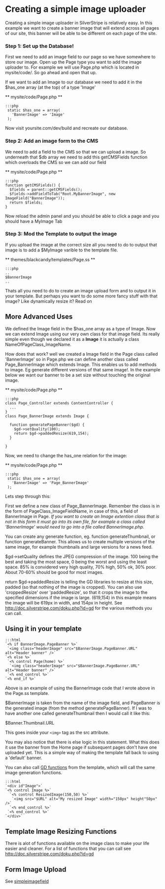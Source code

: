# Creating a simple image uploader

Creating a simple image uploader in SilverStripe is relatively easy. In this example we want to create a banner image
that will extend across all pages of our site, this banner will be able to be different on each page of the site.

### Step 1: Set up the Database!

First we need to add an image field to our page so we have somewhere to store our image. Open up the Page type you want
to add the image uploader to. For example we will use Page.php which is located in mysite/code/. So go ahead and open
that up.

If we want to add an Image to our database we need to add it in the $has_one array (at the top) of a type 'Image'

** mysite/code/Page.php **

	:::php
	 static $has_one = array(
	   'BannerImage' => 'Image'
	 );


Now visit yoursite.com/dev/build and recreate our database. 

###  Step 2: Add an image form to the CMS

We need to add a field to the CMS so that we can upload a image. So underneath that $db array we need to add this
getCMSFields function which overloads the CMS so we can add our field

** mysite/code/Page.php **

	:::php
	function getCMSFields() {
	  $fields = parent::getCMSFields();
	  $fields->addFieldToTab("Root.MyBannerImage", new ImageField("BannerImage"));
	  return $fields;
	}


Now reload the admin panel and you should be able to click a page and you should have a MyImage Tab

### Step 3: Mod the Template to output the image

If you upload the image at the correct size all you need to do to output that image is to add a $MyImage varible to the
template file.

** themes/blackcandy/templates/Page.ss **

	:::php
	..
	$BannerImage
	..


Thats all you need to do to create an image upload form and to output it in your template. But perhaps you want to do
some more fancy stuff with that image? Like dynamically resize it? Read on





## More Advanced Uses

We defined the Image field in the $has_one array as a type of Image. Now we can extend Image using our very own class
for that image field. Its really simple even though we declared it as a **Image** it is actually a class
NameOfPageClass_ImageName.

How does that work? well we created a Image field in the Page class called 'BannerImage' so in Page.php we can define
another class called Page_BannerImage which extends Image. This enables us to add methods to image. Eg generate
different versions of that same image!. In the example below we want our banner to be a set size without touching the
original image.

** mysite/code/Page.php **

	:::php
	class Page_Controller extends ContentController {
	  ...
	}
	class Page_BannerImage extends Image {
	
	  function generatePageBanner($gd) {
	    $gd->setQuality(100);
	    return $gd->paddedResize(619,154);
	  }
	
	}


Now, we need to change the has_one relation for the image:

** mysite/code/Page.php **

	:::php
	 static $has_one = array(
	   'BannerImage' => 'Page_BannerImage'
	 );


Lets step through this:

First we define a new class of Page_BannerImage. Remember the class is in the form of PageClass_ImageFieldName, in case
of this, a field of BannerImage in Page. *If you want to create an Image extention class that is not in this form it
must go into its own file, for example a class called 'BannerImage' would need to go into a file called
BannerImage.php.*

You can create any generate function, eg. function generateThumbnail, or function generateBanner. This allows us to
create multiple versions of the same image, for example thumbnails and large versions for a news feed.

$gd->setQuality defines the JPEG compression of the image. 100 being the best and taking the most space, 0 being the
worst and using the least space. 85% is convidered very high quality, 70% high, 50% ok, 30% poor. About 70-60% should be
good for most images.

return $gd->paddedResize is telling the GD libraries to resize at this size, padded (so that nothing of the image is
cropped). You can also use 'croppedResize' over 'paddedResize', so that it crops the image to the specified dimensions
if the image is large. (619,154) in this example means the image will be 619px in width, and 154px in height. See
http://doc.silverstripe.com/doku.php?id=gd for the various methods you can call.

## Using it in your template

	:::html
	`<% if BannerImage.PageBanner %>`
	 `<img class="headerImage" src="$BannerImage.PageBanner.URL" alt="Header banner" />`
	`<% else %>`
	 `<% control Page(home) %>`
	  `<img class="headerImage" src="$BannerImage.PageBanner.URL" alt="Header banner" />`
	 `<% end_control %>`
	`<% end_if %>`


Above is an example of using the BannerImage code that I wrote above in the Page.ss template.

$BannerImage is taken from the name of the image field, and PageBanner is the generated image (from the method
generatePageBanner). If I was to have another one called generateThumbnail then I would call it like this:

$Banner.Thumbnail.URL

This goes inside your `<img>` tag as the src attribute.

You may also notice that there is else logic in this statement. What this does it use the banner from the Home page if
subsequent pages don't have one uploaded yet. This is a simple way of making the template fall back to using a 'default'
banner.

You can also call [GD functions](http://doc.silverstripe.com/doku.php?id=gd) from the template, which will call the same
image generation functions.

	:::html
	`<div id"Image">`
	`<% control Image %>`
	  `<% control ResizedImage(150,50) %>`
	   `<img src="$URL" alt="My resized Image" width="150px" height"50px" />`
	  `<% end_control %>`
	 `<% end_control %>`
	`</div>`


## Template Image Resizing Functions

There is alot of functions available on the image class to make your life easier and cleaner. For a list of functions
that you can call see http://doc.silverstripe.com/doku.php?id=gd



## Form Image Upload

See [simpleimagefield](simpleimagefield)
